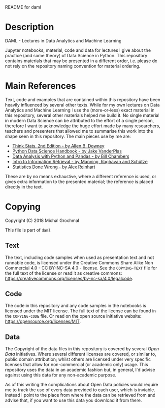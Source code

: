 README for daml


# Description

DAML - Lectures in Data Analytics and Machine Learning

Jupyter notebooks, material, code and data for lectures I give about the
practice (and some theory) of Data Science in Python.  This repository contains
materials that may be presented in a different order, i.e. please do not rely
on the repository naming convention for material ordering.


# Main References

Text, code and examples that are contained within this repository have been
heavily influenced by several other texts.  While for my own lectures on Data
Analytics and Machine Learning I use the (more-or-less) exact material in this
repository, several other materials helped me build it.  No single material in
modern Data Science can be attributed to the effort of a single person,
therefore I want to acknowledge the huge effort made by many researchers,
teachers and presenters that allowed me to summarise this work into the shape
seen in this repository.  The main pieces use by me are:

- [Think Stats, 2nd Edition - by Allen B. Downey][1]
- [Python Data Science Handbook - by Jake VanderPlas][2]
- [Data Analysis with Python and Pandas - by Bill Chambers][3]
- [Intro to Information Retrieval - by Manning, Raghavan and Schütze][4]
- [Statistics Done Wrong - by Alex Reinhart][5]

[1]: http://greenteapress.com/wp/think-stats-2e/
[2]: https://jakevdp.github.io/PythonDataScienceHandbook/
[3]: https://github.com/anabranch/data_analysis_with_python_and_pandas
[4]: https://nlp.stanford.edu/IR-book/
[5]: https://www.statisticsdonewrong.com/

These are by no means exhaustive, where a different reference is used, or gives
extra information to the presented material; the reference is placed directly
in the text.


# Copying

Copyright (C) 2018 Michal Grochmal

This file is part of `daml`

## Text

The text, including code samples when used as presentation text and not
runnable code, is licensed under the Creative Commons Share Alike Non
Commercial 4.0 - CC BY-NC-SA 4.0 - license.  See the `COPYING-TEXT` file
for the full text of the license or read it as creative commons:
<https://creativecommons.org/licenses/by-nc-sa/4.0/legalcode>.

## Code

The code in this repository and any code samples in the notebooks is licensed
under the MIT license.  The full text of the license can be found in the
`COPYING-CODE` file.  Or read on the open source initiative website:
<https://opensource.org/licenses/MIT>.

## Data

The Copyright of the data files in this repository is covered by several *Open
Data* initiatives.  Where several different licenses are covered, or similar
to, public domain attribution; whilst others are licensed under very specific
licenses that allow for non-commercial (or academic only) usage.  This
repository uses the data in an academic fashion but, in general, I'd advise
against using this data for any non-academic purpose.

As of this writing the complications about Open Data policies would require me
to track the use of every data provided to each user, which is inviable.
Instead I point to the place from where the data can be retrieved from and
advise that, if you want to use this data you download it from there.

